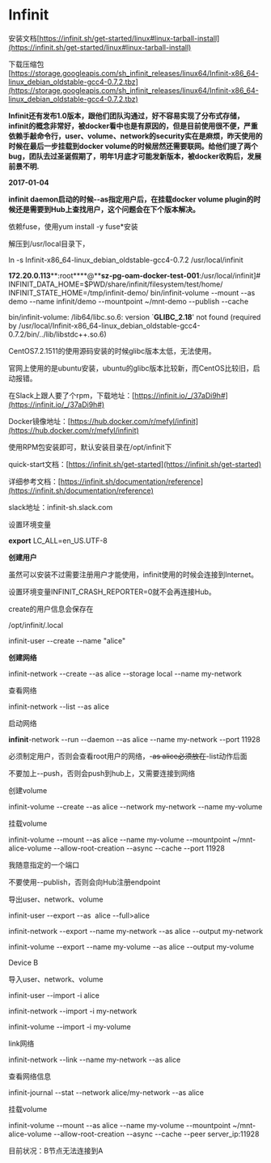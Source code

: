 # Infinit 

安装文档[https://infinit.sh/get-started/linux#linux-tarball-install](https://infinit.sh/get-started/linux#linux-tarball-install)

下载压缩包[https://storage.googleapis.com/sh_infinit_releases/linux64/Infinit-x86_64-linux_debian_oldstable-gcc4-0.7.2.tbz](https://storage.googleapis.com/sh_infinit_releases/linux64/Infinit-x86_64-linux_debian_oldstable-gcc4-0.7.2.tbz)

**Infinit还有发布1.0版本，跟他们团队沟通过，好不容易实现了分布式存储，infinit的概念非常好，被docker看中也是有原因的，但是目前使用很不便，严重依赖手敲命令行，user、volume、network的security实在是麻烦，昨天使用的时候在最后一步挂载到docker volume的时候居然还需要联网。给他们提了两个bug，团队去过圣诞假期了，明年1月底才可能发新版本，被docker收购后，发展前景不明.**

**2017-01-04**

**infinit daemon启动的时候--as指定用户后，在挂载docker volume plugin的时候还是需要到Hub上查找用户，这个问题会在下个版本解决。**

依赖fuse，使用yum install -y fuse*安装

解压到/usr/local目录下，

ln -s Infinit-x86_64-linux_debian_oldstable-gcc4-0.7.2 /usr/local/infinit

**172.20.0.113****:root****@****sz-pg-oam-docker-test-001**:/usr/local/infinit]# INFINIT_DATA_HOME=$PWD/share/infinit/filesystem/test/home/ INFINIT_STATE_HOME=/tmp/infinit-demo/ bin/infinit-volume --mount --as demo --name infinit/demo --mountpoint ~/mnt-demo --publish --cache

bin/infinit-volume: /lib64/libc.so.6: version `**GLIBC_2.18**' not found (required by /usr/local/Infinit-x86_64-linux_debian_oldstable-gcc4-0.7.2/bin/../lib/libstdc++.so.6)

CentOS7.2.1511的使用源码安装的时候glibc版本太低，无法使用。

官网上使用的是ubuntu安装，ubuntu的glibc版本比较新，而CentOS比较旧，启动报错。

在Slack上跟人要了个rpm，下载地址：[https://infinit.io/_/37aDi9h#](https://infinit.io/_/37aDi9h#)

Docker镜像地址：[https://hub.docker.com/r/mefyl/infinit](https://hub.docker.com/r/mefyl/infinit)

使用RPM包安装即可，默认安装目录在/opt/infinit下

quick-start文档：[https://infinit.sh/get-started](https://infinit.sh/get-started)

详细参考文档：[https://infinit.sh/documentation/reference](https://infinit.sh/documentation/reference)

slack地址：infinit-sh.slack.com

设置环境变量

**export** LC_ALL=en_US.UTF-8

**创建用户**

虽然可以安装不过需要注册用户才能使用，infinit使用的时候会连接到Internet。

设置环境变量INFINIT_CRASH_REPORTER=0就不会再连接Hub。

create的用户信息会保存在

/opt/infinit/.local

infinit-user --create --name "alice"

**创建网络**

infinit-network --create --as alice --storage local --name my-network 

查看网络

infinit-network --list --as alice

启动网络

**infinit**-network --run --daemon --as alice --name my-network --port 11928

必须制定用户，否则会查看root用户的网络，-~~as alice必须放在~~-list动作后面

不要加上--push，否则会push到hub上，又需要连接到网络

创建volume

infinit-volume --create --as alice --network my-network --name my-volume

挂载volume

infinit-volume --mount --as alice --name my-volume --mountpoint ~/mnt-alice-volume --allow-root-creation --async --cache --port 11928

我随意指定的一个端口

不要使用--publish，否则会向Hub注册endpoint

导出user、network、volume

infinit-user --export --as  alice --full>alice

infinit-network --export --name my-network --as alice --output my-network

infinit-volume --export --name my-volume --as alice --output my-volume

Device B

导入user、network、volume

infinit-user --import -i alice

infinit-network --import -i my-network

infinit-volume --import -i my-volume

link网络

infinit-network --link --name my-network --as alice

查看网络信息

infinit-journal --stat --network alice/my-network --as alice

挂载volume

infinit-volume --mount --as alice --name my-volume --mountpoint ~/mnt-alice-volume --allow-root-creation --async --cache --peer server_ip:11928

目前状况：B节点无法连接到A

